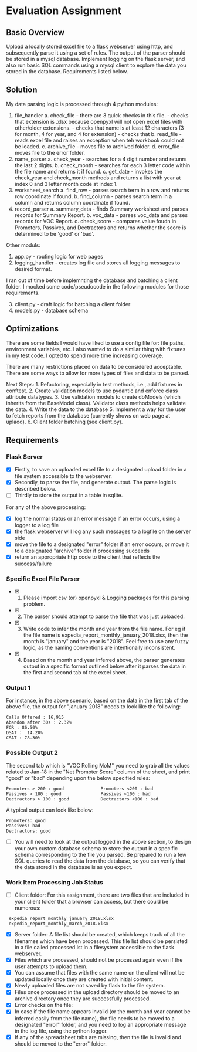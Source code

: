 # Evaluation Assignment

## Basic Overview

Upload a locally stored excel file to a flask webserver using http, and subsequently parse it
using a set of rules. The output of the parser should be stored in a mysql database.
Implement logging on the flask server, and also run basic SQL commands using a mysql client to explore the data you stored in the database. Requirements listed below.

## Solution

My data parsing logic is processed through 4 python modules: 

1. file_handler
    a. check_file - there are 3 quick checks in this file. 
        - checks that extension is .xlsx because openpyxl will not open excel files with other/older extensions. 
        - checks that name is at least 12 characters (3 for month, 4 for year, and 4 for extension)
        - checks that 
    b. read_file - reads excel file and raises an exception when teh workbook could not be loaded.
    c. archive_file - moves file to archived folder.
    d. error_file - moves file to the error folder. 
2. name_parser
    a. check_year - searches for a 4 digit number and retunrs the last 2 digits.
    b. check_month - searches for each 3 letter code within the file name and returns it if found.
    c. get_date - invokes the check_year and check_month methods and returns a list with year at index 0 and 3 letter month code at index 1.
3. worksheet_search
    a. find_row - parses search term in a row and returns row coordinate if found.
    b. find_column - parses search term in a column and returns column coordinate if found. 
4. record_parser
    a. summary_data - finds Summary worksheet and parses records for Summary Report.
    b. voc_data - parses voc_data and parses records for VOC Report.
    c. check_score - compares value foudn in Promoters, Passives, and Dectractors
        and returns whether the score is determined to be 'good' or 'bad'.

Other moduls:
1. app.py - routing logic for web pages
2. logging_handler - creates log file and stores all logging messages to desired format. 

I ran out of time before implemnting the database and batching a client folder. I mocked some code/pseudocode in the following modules for those requirements. 

3. client.py - draft logic for batching a client folder
4. models.py - database schema

## Optimizations

There are some fields I would have liked to use a config file for: file paths, environment variables, etc. I also wanted to do a similar thing with fixtures in my test code. I opted to spend more time increasing coverage.

There are many restrictions placed on data to be considered acceptable. There are some ways to allow for more types of files and data to be parsed. 

Next Steps:
    1. Refactoring, especially in test methods, i.e., add fixtures in conftest. 
    2. Create validation models to use pydantic and enforce class attribute datatypes.
    3. Use validation models to create dbModels (which inherits from the BaseModel class). Validator class methods helps validate the data. 
    4. Write the data to the database
    5. Implement a way for the user to fetch reports from the database (currently shows on web page at uplaod).
    6. Client folder batching (see client.py). 

## Requirements

### Flask Server

- [x] Firstly, to save an uploaded excel file to a designated upload folder in a file system accessible to the webserver.
- [x] Secondly, to parse the file, and generate output. The parse logic is described below.
- [ ] Thirdly to store the output in a table in sqlite.

For any of the above processing:

- [x]  log the normal status or an error message if an error occurs, using a logger to a log file
- [x]  the flask webserver will log any such messages to a logfile on the server side
- [x]  move the file to a designated "error" folder if an error occurs, or move it to a designated "archive" folder if processing succeeds
- [x]  return an appropriate http code to the client that reflects the success/failure

### Specific Excel File Parser

- [X] 1. Please import csv (or) openpyxl & Logging packages for this parsing problem.
- [X] 2. The parser should attempt to parse the file that was just uploaded.
- [X] 3. Write code to infer the month and year from the file name. For eg if the file name is expedia_report_monthly_january_2018.xlsx, then the month is "january" and the year is "2018". Feel free to use any fuzzy logic, as the naming conventions are intentionally inconsistent.
- [X] 4. Based on the month and year inferred above, the parser generates output in a specific format outlined below after it parses the data in the first and second tab of the excel sheet.

### Output 1

For instance, in the above scenario, based on the data in the first tab of the above file, the output for "january 2018" needs to look like the following:

```
Calls Offered : 16,915
Abandon after 30s : 2.32%
FCR : 86.50%
DSAT :  14.20%
CSAT : 78.30%
```

### Possible Output 2

The second tab which is "VOC Rolling MoM" you need to grab all the values related to Jan-18 in the "Net Promoter Score" column of the sheet, and print "good" or "bad" depending upon the below specified rules:

```
Promoters > 200 : good              Promoters <200 : bad
Passives > 100 : good               Passives <100 : bad
Dectractors > 100 : good            Dectractors <100 : bad
```

A typical output can look like below:

```
Promoters: good
Passives: bad
Dectractors: good
```

- [ ] You will need to look at the output logged in the above section, to design your own custom database schema to store the output in a specific schema corresponding to the file you parsed. Be prepared to run a few SQL queries to read the data from the database, so you can verify that the data stored in the database is as you expect.

### Work Item Processing Job Status
- [ ] Client folder: For this assignment, there are two files that are included in your client folder that a browser can access, but there could be numerous:

```
 expedia_report_monthly_january_2018.xlsx
 expedia_report_monthly_march_2018.xlsx
```

- [x] Server folder: A file list should be created, which keeps track of all the filenames which have been processed. This file list should be persisted in a file called processed.lst in a filesystem accessible to the flask webserver.
- [x] Files which are processed, should not be processed again even if the user attempts to upload them.
- [x] You can assume that files with the same name on the client will not be updated locally once they are created with initial content.
- [x] Newly uploaded files are not saved by flask to the file system.
- [x] Files once processed in the upload directory should be moved to an archive directory once they are successfully processed.
- [x] Error checks on the file:
- [x] In case if the file name appears invalid (or the month and year cannot be inferred easily from the file name), the file needs to be moved to a designated "error" folder, and you need to log an appropriate message in the log file, using the python logger.
- [x] If any of the spreadsheet tabs are missing, then the file is invalid and should be moved to the "error" folder.